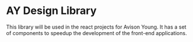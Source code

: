 # AY Design Library

This library will be used in the react projects for Avison Young. It has a set of components to speedup the development of the front-end applications.
